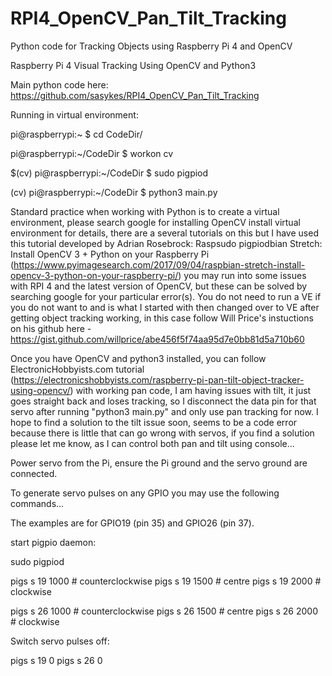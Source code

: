 # RPI4_OpenCV_Pan_Tilt_Tracking
Python code for Tracking Objects using Raspberry  Pi 4 and OpenCV

Raspberry Pi 4 Visual Tracking Using OpenCV and Python3

Main python code here:
https://github.com/sasykes/RPI4_OpenCV_Pan_Tilt_Tracking

Running in virtual environment:

pi@raspberrypi:~ $ cd CodeDir/

pi@raspberrypi:~/CodeDir $ workon cv

$(cv) pi@raspberrypi:~/CodeDir $ sudo pigpiod

(cv) pi@raspberrypi:~/CodeDir $ python3 main.py

Standard practice when working with Python is to create a virtual environment, please search google for installing OpenCV install virtual environment for details, there are a several tutorials on this but I have used this tutorial developed by Adrian Rosebrock: Raspsudo pigpiodbian Stretch: Install OpenCV 3 + Python on your Raspberry Pi (https://www.pyimagesearch.com/2017/09/04/raspbian-stretch-install-opencv-3-python-on-your-raspberry-pi/) you may run into some issues with RPI 4 and the latest version of OpenCV, but these can be solved by searching google for your particular error(s). You do not need to run a VE if you do not want to and is what I started with then changed over to VE after getting object tracking working, in this case follow Will Price's instuctions on his github here - https://gist.github.com/willprice/abe456f5f74aa95d7e0bb81d5a710b60

Once you have OpenCV and python3 installed, you can follow ElectronicHobbyists.com tutorial (https://electronicshobbyists.com/raspberry-pi-pan-tilt-object-tracker-using-opencv/) with working pan code, I am having issues with tilt, it just goes straight back and loses tracking, so I disconnect the data pin for that servo after running "python3 main.py" and only use pan tracking for now. I hope to find a solution to the tilt issue soon, seems to be a code error because there is little that can go wrong with servos, if you find a solution please let me know, as I can control both pan and tilt using console...

Power servo from the Pi, ensure the Pi ground and the servo ground are connected.

To generate servo pulses on any GPIO you may use the following commands...

The examples are for GPIO19 (pin 35) and GPIO26 (pin 37).

start pigpio daemon:

sudo pigpiod

pigs s 19 1000 # counterclockwise
pigs s 19 1500 # centre
pigs s 19 2000 # clockwise

pigs s 26 1000 # counterclockwise
pigs s 26 1500 # centre
pigs s 26 2000 # clockwise

Switch servo pulses off:

pigs s 19 0 
pigs s 26 0
